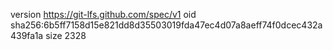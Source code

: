 version https://git-lfs.github.com/spec/v1
oid sha256:6b5ff7158d15e821dd8d35503019fda47ec4d07a8aeff74f0dcec432a439fa1a
size 2328
